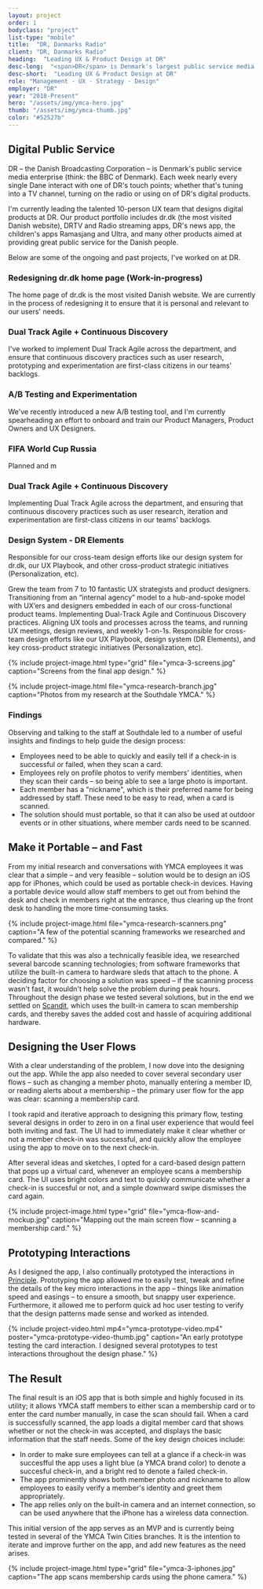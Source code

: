 ```yaml
---
layout: project
order: 1
bodyclass: "project"
list-type: "mobile"
title:  "DR, Danmarks Radio"
client: "DR, Danmarks Radio"
heading:  "Leading UX & Product Design at DR"
desc-long:  "<span>DR</span> is Denmark's largest public service media company (the Danish equivalent to the BBC). I currently oversee UX and lead a team of talented strategists and designers working on our digital product portfolio."
desc-short:  "Leading UX & Product Design at DR"
role: "Management · UX · Strategy · Design"
employer: "DR"
year: "2018-Present"
hero: "/assets/img/ymca-hero.jpg"
thumb: "/assets/img/ymca-thumb.jpg"
color: "#52527b"
---
```


## Digital Public Service
DR – the Danish Broadcasting Corporation – is Denmark's public service media enterprise (think: the BBC of Denmark). Each week nearly every single Dane interact with one of DR's touch points; whether that's tuning into a TV channel, turning on the radio or using on of DR's digital products.

I'm currently leading the talented 10-person UX team that designs digital products at DR. Our product portfolio includes dr.dk (the most visited Danish website), DRTV and Radio streaming apps, DR's news app, the children's apps Ramasjang and Ultra, and many other products aimed at providing great public service for the Danish people.

Below are some of the ongoing and past projects, I've worked on at DR.

### Redesigning dr.dk home page (Work-in-progress)
The home page of dr.dk is the most visited Danish website. We are currently in the process of redesigning it to ensure that it is personal and relevant to our users' needs.

### Dual Track Agile + Continuous Discovery
I've worked to implement Dual Track Agile across the department, and ensure that continuous discovery practices such as user research, prototyping and experimentation are first-class citizens in our teams' backlogs.

### A/B Testing and Experimentation
We've recently introduced a new A/B testing tool, and I'm currently spearheading an effort to onboard and train our Product Managers, Product Owners and UX Designers.

### FIFA World Cup Russia
Planned and m

### Dual Track Agile + Continuous Discovery
Implementing Dual Track Agile across the department, and ensuring that continuous discovery practices such as user research, iteration and experimentation are first-class citizens in our teams' backlogs.

### Design System - DR Elements
Responsible for our cross-team design efforts like our design system for dr.dk, our UX Playbook, and other cross-product strategic initiatives (Personalization, etc).

Grew the team from 7 to 10 fantastic UX strategists and product designers.
Transitioning from an “internal agency” model to a hub-and-spoke model with UX’ers and designers embedded in each of our cross-functional product teams.
Implementing Dual-Track Agile and Continuous Discovery practices.
Aligning UX tools and processes across the teams, and running UX meetings, design reviews, and weekly 1-on-1s.
Responsible for cross-team design efforts like our UX Playbook, design system (DR Elements), and key cross-product strategic initiatives (Personalization, etc).


{% include project-image.html type="grid" file="ymca-3-screens.jpg" caption="Screens from the final app design." %}

{% include project-image.html file="ymca-research-branch.jpg" caption="Photos from my research at the Southdale YMCA." %}


### Findings
Observing and talking to the staff at Southdale led to a number of useful insights and findings to help guide the design process:

+ Employees need to be able to quickly and easily tell if a check-in is successful or failed, when they scan a card.
+ Employees rely on profile photos to verify members' identities, when they scan their cards – so being able to see a large photo is important.
+ Each member has a "nickname", which is their preferred name for being addressed by staff. These need to be easy to read, when a card is scanned.
+ The solution should must portable, so that it can also be used at outdoor events or in other situations, where member cards need to be scanned.


## Make it Portable – and Fast
From my initial research and conversations with YMCA employees it was clear that a simple – and very feasible – solution would be to design an iOS app for iPhones, which could be used as portable check-in devices. Having a portable device would allow staff members to get out from behind the desk and check in members right at the entrance, thus clearing up the front desk to handling the more time-consuming tasks.

{% include project-image.html file="ymca-research-scanners.png" caption="A few of the potential scanning frameworks we researched and compared." %}

To validate that this was also a technically feasible idea, we researched several barcode scanning technologies; from software frameworks that utilize the built-in camera to hardware sleds that attach to the phone. A deciding factor for choosing a solution was speed – if the scanning process wasn't fast, it wouldn't help solve the problem during peak hours. Throughout the design phase we tested several solutions, but in the end we settled on [Scandit](http://www.scandit.com/), which uses the built-in camera to scan membership cards, and thereby saves the added cost and hassle of acquiring additional hardware.

## Designing the User Flows
With a clear understanding of the problem, I now dove into the designing out the app. While the app also needed to cover several secondary user flows – such as changing a member photo, manually entering a member ID, or reading alerts about a membership – the primary user flow for the app was clear: scanning a membership card.

I took rapid and iterative approach to designing this primary flow, testing several designs in order to zero in on a final user experience that would feel both inviting and fast. The UI had to immediately make it clear whether or not a member check-in was successful, and quickly allow the employee using the app to move on to the next check-in.

After several ideas and sketches, I opted for a card-based design pattern that pops up a virtual card, whenever an employee scans a membership card. The UI uses bright colors and text to quickly communicate whether a check-in is succesful or not, and a simple downward swipe dismisses the card again.

{% include project-image.html type="grid" file="ymca-flow-and-mockup.jpg" caption="Mapping out the main screen flow – scanning a membership card." %}


## Prototyping Interactions
As I designed the app, I also continually prototyped the interactions in [Principle](http://principleformac.com/). Prototyping the app allowed me to easily test, tweak and refine the details of the key micro interactions in the app – things like animation speed and easings – to ensure a smooth, but snappy user experience. Furthermore, it allowed me to perform quick ad hoc user testing to verify that the design patterns made sense and worked as intended.

{% include project-video.html mp4="ymca-prototype-video.mp4" poster="ymca-prototype-video-thumb.jpg" caption="An early prototype testing the card interaction. I designed several prototypes to test interactions throughout the design phase." %}


## The Result
The final result is an iOS app that is both simple and highly focused in its utility; it allows YMCA staff members to either scan a membership card or to enter the card number manually, in case the scan should fail. When a card is successfully scanned, the app loads a digital member card that shows whether or not the check-in was accepted, and displays the basic information that the staff needs. Some of the key design choices include:

+ In order to make sure employees can tell at a glance if a check-in was succesfful the app uses a light blue (a YMCA brand color) to denote a succesful check-in, and a bright red to denote a failed check-in.
+ The app prominently shows both member photo and nickname to allow employees to easily verify a member's identity and greet them appropriately.
+ The app relies only on the built-in camera and an internet connection, so can be used anywhere that the iPhone has a wireless data connection.

This initial version of the app serves as an MVP and is currently being tested in several of the YMCA Twin Cities branches. It is the intention to iterate and improve further on the app, and add new features as the need arises.

{% include project-image.html type="grid" file="ymca-3-iphones.jpg" caption="The app scans membership cards using the phone camera." %}
